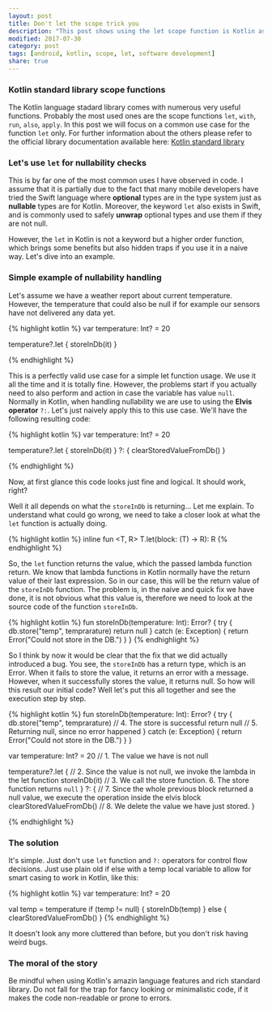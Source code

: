 ```yaml
---
layout: post
title: Don't let the scope trick you
description: "This post shows using the let scope function is Kotlin as a flow control structure can lead to unintended bugs."
modified: 2017-07-30
category: post
tags: [android, kotlin, scope, let, software development]
share: true
---
```


### Kotlin standard library scope functions
The Kotlin language stadard library comes with numerous very useful functions. Probably the most used ones are the scope functions `let`, `with`, `run`, `also`, `apply`. In this post we will focus on a common use case for the function `let` only. For further information about the others please refer to the official library documentation available here: [Kotlin standard library](https://kotlinlang.org/api/latest/jvm/stdlib/kotlin/)

### Let's use `let` for nullability checks
This is by far one of the most common uses I have observed in code. I assume that it is partially due to the fact that many mobile developers have tried the Swift language where **optional** types are in the type system just as **nullable** types are for Kotlin. Moreover, the keyword `let` also exists in Swift, and is commonly used to safely **unwrap** optional types and use them if they are not null.

However, the `let` in Kotlin is not a keyword but a higher order function, which brings some benefits but also hidden traps if you use it in a naive way. Let's dive into an example.


### Simple example of nullability handling
Let's assume we have a weather report about current temperature. However, the temperature that could also be null if for example our sensors have not delivered any data yet.

{% highlight kotlin %}
var temperature: Int? = 20

temperature?.let {
  storeInDb(it)
}

{% endhighlight %}

This is a perfectly valid use case for a simple let function usage. We use it all the time and it is totally fine. However, the problems start if you actually need to also perform and action in case the variable has value `null`. Normally in Kotlin, when handling nullability we are use to using the **Elvis operator** `?:`. Let's just naively apply this to this use case. We'll have the following resulting code:

{% highlight kotlin %}
var temperature: Int? = 20

temperature?.let {
  storeInDb(it)
} ?: {
  clearStoredValueFromDb()
}

{% endhighlight %}

Now, at first glance this code looks just fine and logical. It should work, right? 

Well it all depends on what the `storeInDb` is returning... Let me explain. To understand what could go wrong, we need to take a closer look at what the `let` function is actually doing.

{% highlight kotlin %}
inline fun <T, R> T.let(block: (T) -> R): R
{% endhighlight %}

So, the `let` function returns the value, which the passed lambda function return. We know that lambda functions in Kotlin normally have the return value of their last expression. So in our case, this will be the return value of the `storeInDb` function. The problem is, in the naive and quick fix we have done, it is not obvious what this value is, therefore we need to look at the source code of the function `storeInDb`.

{% highlight kotlin %}
fun storeInDb(temperature: Int): Error? {
  try { 
    db.store("temp", temprarature)
    return null
  } catch (e: Exception) {
    return Error("Could not store in the DB.")
  }
}
{% endhighlight %}

So I think by now it would be clear that the fix that we did actually introduced a bug. You see, the `storeInDb` has a return type, which is an Error. When it fails to store the value, it returns an error with a message. However, when it successfully stores the value, it returns null. So how will this result our initial code? Well let's put this all together and see the execution step by step.


{% highlight kotlin %}
fun storeInDb(temperature: Int): Error? {
  try { 
    db.store("temp", temprarature) // 4. The store is successful
    return null // 5. Returning null, since no error happened
  } catch (e: Exception) {
    return Error("Could not store in the DB.")
  }
}

var temperature: Int? = 20 // 1. The value we have is not null

temperature?.let { // 2. Since the value is not null, we invoke the lambda in the let function
  storeInDb(it) // 3. We call the store function. 6. The store function returns `null`
} ?: { 
  // 7. Since the whole previous block returned a null value, we execute the operation inside the elvis block
  clearStoredValueFromDb() // 8. We delete the value we have just stored.
}

{% endhighlight %}

### The solution
It's simple. Just don't use `let` function and `?:` operators for control flow decisions. Just use plain old if else with a temp local variable to allow for smart casing to work in Kotlin, like this:

{% highlight kotlin %}
var temperature: Int? = 20

val temp = temperature
if (temp != null) {
  storeInDb(temp)
} else {
  clearStoredValueFromDb()
}
{% endhighlight %}

It doesn't look any more cluttered than before, but you don't risk having weird bugs. 

### The moral of the story
Be mindful when using Kotlin's amazin language features and rich standard library. Do not fall for the trap for fancy looking or minimalistic code, if it makes the code non-readable or prone to errors.
